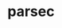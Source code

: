 ---
title: "parsec"
layout: cache
categories: [package, develop-2023-11-05]
meta: {"versions": ["3.0.2209"], "compilers": ["gcc@=11.4.0", "gcc@=9.4.0", "oneapi@=2023.2.0"], "oss": ["ubuntu20.04"], "platforms": ["linux"], "targets": ["neoverse_v1", "ppc64le", "x86_64_v3"], "stacks": ["e4s", "e4s-neoverse_v1", "e4s-oneapi", "e4s-power", "root"], "num_specs": 10, "num_specs_by_stack": {"e4s-neoverse_v1": 4, "root": 10, "e4s-power": 2, "e4s": 3, "e4s-oneapi": 1}}
spec_details: [{"hash": "bwp5zpw7cg5udgs5c6erj2uz76x3incj", "compiler": "gcc@=11.4.0", "versions": ["3.0.2209"], "os": "ubuntu20.04", "platform": "linux", "target": "neoverse_v1", "variants": ["build_system=cmake", "build_type=RelWithDebInfo", "~cuda", "~debug_verbose", "generator=make", "~ipo", "~profile", "+shared"], "stacks": ["e4s-neoverse_v1", "root"], "size": "-", "tarball": "https://binaries.spack.io/releases/develop-2023-11-05/build_cache/linux-ubuntu20.04-neoverse_v1/gcc-11.4.0/parsec-3.0.2209/linux-ubuntu20.04-neoverse_v1-gcc-11.4.0-parsec-3.0.2209-bwp5zpw7cg5udgs5c6erj2uz76x3incj.spack"}, {"hash": "jxtdbt6sdlq5nnuc4cyfisw7pphxh6sc", "compiler": "gcc@=11.4.0", "versions": ["3.0.2209"], "os": "ubuntu20.04", "platform": "linux", "target": "neoverse_v1", "variants": ["build_system=cmake", "build_type=RelWithDebInfo", "+cuda", "cuda_arch=90", "~debug_verbose", "generator=make", "~ipo", "~profile", "+shared"], "stacks": ["e4s-neoverse_v1", "root"], "size": "-", "tarball": "https://binaries.spack.io/releases/develop-2023-11-05/build_cache/linux-ubuntu20.04-neoverse_v1/gcc-11.4.0/parsec-3.0.2209/linux-ubuntu20.04-neoverse_v1-gcc-11.4.0-parsec-3.0.2209-jxtdbt6sdlq5nnuc4cyfisw7pphxh6sc.spack"}, {"hash": "hbbo7lmcngfe5ykrpdpwpj3gyqkaxy6s", "compiler": "gcc@=11.4.0", "versions": ["3.0.2209"], "os": "ubuntu20.04", "platform": "linux", "target": "neoverse_v1", "variants": ["build_system=cmake", "build_type=RelWithDebInfo", "+cuda", "cuda_arch=75", "~debug_verbose", "generator=make", "~ipo", "~profile", "+shared"], "stacks": ["e4s-neoverse_v1", "root"], "size": "-", "tarball": "https://binaries.spack.io/releases/develop-2023-11-05/build_cache/linux-ubuntu20.04-neoverse_v1/gcc-11.4.0/parsec-3.0.2209/linux-ubuntu20.04-neoverse_v1-gcc-11.4.0-parsec-3.0.2209-hbbo7lmcngfe5ykrpdpwpj3gyqkaxy6s.spack"}, {"hash": "tm34nxnwmgjjshnf4p6exwoxeil524ur", "compiler": "gcc@=11.4.0", "versions": ["3.0.2209"], "os": "ubuntu20.04", "platform": "linux", "target": "neoverse_v1", "variants": ["build_system=cmake", "build_type=RelWithDebInfo", "+cuda", "cuda_arch=80", "~debug_verbose", "generator=make", "~ipo", "~profile", "+shared"], "stacks": ["e4s-neoverse_v1", "root"], "size": "-", "tarball": "https://binaries.spack.io/releases/develop-2023-11-05/build_cache/linux-ubuntu20.04-neoverse_v1/gcc-11.4.0/parsec-3.0.2209/linux-ubuntu20.04-neoverse_v1-gcc-11.4.0-parsec-3.0.2209-tm34nxnwmgjjshnf4p6exwoxeil524ur.spack"}, {"hash": "xl3cvfcjdwy4rghakb7yixdqxw3m4wfy", "compiler": "gcc@=9.4.0", "versions": ["3.0.2209"], "os": "ubuntu20.04", "platform": "linux", "target": "ppc64le", "variants": ["build_system=cmake", "build_type=RelWithDebInfo", "+cuda", "cuda_arch=70", "~debug_verbose", "generator=make", "~ipo", "~profile", "+shared"], "stacks": ["e4s-power", "root"], "size": "-", "tarball": "https://binaries.spack.io/releases/develop-2023-11-05/build_cache/linux-ubuntu20.04-ppc64le/gcc-9.4.0/parsec-3.0.2209/linux-ubuntu20.04-ppc64le-gcc-9.4.0-parsec-3.0.2209-xl3cvfcjdwy4rghakb7yixdqxw3m4wfy.spack"}, {"hash": "jyad3u42ezbbwgj3e4kowj2mvpmeo7te", "compiler": "gcc@=9.4.0", "versions": ["3.0.2209"], "os": "ubuntu20.04", "platform": "linux", "target": "ppc64le", "variants": ["build_system=cmake", "build_type=RelWithDebInfo", "~cuda", "~debug_verbose", "generator=make", "~ipo", "~profile", "+shared"], "stacks": ["e4s-power", "root"], "size": "-", "tarball": "https://binaries.spack.io/releases/develop-2023-11-05/build_cache/linux-ubuntu20.04-ppc64le/gcc-9.4.0/parsec-3.0.2209/linux-ubuntu20.04-ppc64le-gcc-9.4.0-parsec-3.0.2209-jyad3u42ezbbwgj3e4kowj2mvpmeo7te.spack"}, {"hash": "awjbr7q7wueoud7ttb73gdkw54h4dfop", "compiler": "gcc@=11.4.0", "versions": ["3.0.2209"], "os": "ubuntu20.04", "platform": "linux", "target": "x86_64_v3", "variants": ["build_system=cmake", "build_type=RelWithDebInfo", "+cuda", "cuda_arch=80", "~debug_verbose", "generator=make", "~ipo", "~profile", "+shared"], "stacks": ["e4s", "root"], "size": "-", "tarball": "https://binaries.spack.io/releases/develop-2023-11-05/build_cache/linux-ubuntu20.04-x86_64_v3/gcc-11.4.0/parsec-3.0.2209/linux-ubuntu20.04-x86_64_v3-gcc-11.4.0-parsec-3.0.2209-awjbr7q7wueoud7ttb73gdkw54h4dfop.spack"}, {"hash": "jmu5yu6fs6d6xxn7m7blu3clgx4kusiu", "compiler": "gcc@=11.4.0", "versions": ["3.0.2209"], "os": "ubuntu20.04", "platform": "linux", "target": "x86_64_v3", "variants": ["build_system=cmake", "build_type=RelWithDebInfo", "+cuda", "cuda_arch=90", "~debug_verbose", "generator=make", "~ipo", "~profile", "+shared"], "stacks": ["e4s", "root"], "size": "-", "tarball": "https://binaries.spack.io/releases/develop-2023-11-05/build_cache/linux-ubuntu20.04-x86_64_v3/gcc-11.4.0/parsec-3.0.2209/linux-ubuntu20.04-x86_64_v3-gcc-11.4.0-parsec-3.0.2209-jmu5yu6fs6d6xxn7m7blu3clgx4kusiu.spack"}, {"hash": "4wcstvwjczrvum2vjmppwmk5u6o5mjvy", "compiler": "gcc@=11.4.0", "versions": ["3.0.2209"], "os": "ubuntu20.04", "platform": "linux", "target": "x86_64_v3", "variants": ["build_system=cmake", "build_type=RelWithDebInfo", "~cuda", "~debug_verbose", "generator=make", "~ipo", "~profile", "+shared"], "stacks": ["e4s", "root"], "size": "-", "tarball": "https://binaries.spack.io/releases/develop-2023-11-05/build_cache/linux-ubuntu20.04-x86_64_v3/gcc-11.4.0/parsec-3.0.2209/linux-ubuntu20.04-x86_64_v3-gcc-11.4.0-parsec-3.0.2209-4wcstvwjczrvum2vjmppwmk5u6o5mjvy.spack"}, {"hash": "qmie74zb5dz4ukbkh5mk4x7fyjify2qw", "compiler": "oneapi@=2023.2.0", "versions": ["3.0.2209"], "os": "ubuntu20.04", "platform": "linux", "target": "x86_64_v3", "variants": ["build_system=cmake", "build_type=RelWithDebInfo", "~cuda", "~debug_verbose", "generator=make", "~ipo", "~profile", "+shared"], "stacks": ["root", "e4s-oneapi"], "size": "-", "tarball": "https://binaries.spack.io/releases/develop-2023-11-05/build_cache/linux-ubuntu20.04-x86_64_v3/oneapi-2023.2.0/parsec-3.0.2209/linux-ubuntu20.04-x86_64_v3-oneapi-2023.2.0-parsec-3.0.2209-qmie74zb5dz4ukbkh5mk4x7fyjify2qw.spack"}]
---